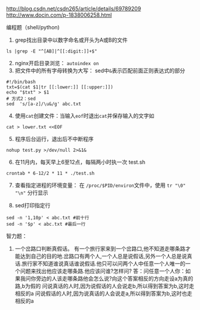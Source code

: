 http://blog.csdn.net/csdn265/article/details/69789209
http://www.docin.com/p-1838006258.html

编程题（shell/python)
1. grep找出目录中以数字命名或开头为A或B的文件
```
ls |grep -E "^[AB]|^[[:digit:]]+$"
```

2. nginx开启目录浏览： `autoindex on`
3. 把文件中的所有字母转换为大写：
sed中`&`表示匹配前面正则表达式的部分
```
#!/bin/bash
txt=$(cat $1|tr [[:lower:]] [[:upper:]])
echo "$txt" > $1
# 方式2：sed
sed  's/[a-z]/\u&/g' abc.txt
```

4. 使用`cat`创建文件：当输入`eof`时退出`cat`并保存输入的文字如
```
cat > lower.txt <<EOF
```

5. 程序后台运行，退出后不中断程序
```
nohup test.py >/dev/null 2>&1&
```

6. 在11月内，每天早上6至12点，每隔两小时执一次 test.sh
```
crontab * 6-12/2 * 11 * ./test.sh
```

7. 查看指定进程的环境变量： 在 `/proc/$PID/environ`文件中，使用 `tr "\0" "\n"` 分行显示

8. sed打印指定行
```
sed -n '1,10p' < abc.txt #前十行
sed -n '$p' < abc.txt #最后一行
```



智力题：
1. 一个岔路口判断真假话。
有一个旅行家来到一个岔路口,他不知道走哪条路才能达到自己的目的地.岔路口有两个人,一个人总是说假话,另外一个人总是说真话.旅行家不知道谁说真话谁说假话.他只可以问两个人中任意一个人唯一的一个问题来找出他应该走哪条路.他应该问谁?怎样问?
答：问任意一个人你：如果我问你旁边的人该走哪条路他会怎么说?向这个答案相反的方向走设a为真的路,b为假的
问说真话的人时,因为说假话的人会说走b,所以得到答案为b,这时走相反的a
问说假话的人时,因为说真话的人会说走a,所以得到答案为b,这时也走相反的a
